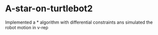 # A-star-on-turtlebot2
Implemented a * algorithm with differential constraints ans simulated the robot motion in v-rep

